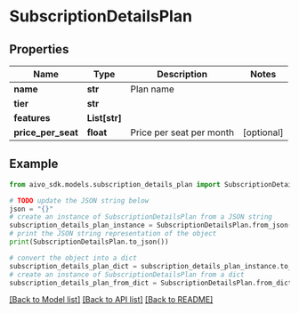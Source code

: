 # SubscriptionDetailsPlan


## Properties

Name | Type | Description | Notes
------------ | ------------- | ------------- | -------------
**name** | **str** | Plan name | 
**tier** | **str** |  | 
**features** | **List[str]** |  | 
**price_per_seat** | **float** | Price per seat per month | [optional] 

## Example

```python
from aivo_sdk.models.subscription_details_plan import SubscriptionDetailsPlan

# TODO update the JSON string below
json = "{}"
# create an instance of SubscriptionDetailsPlan from a JSON string
subscription_details_plan_instance = SubscriptionDetailsPlan.from_json(json)
# print the JSON string representation of the object
print(SubscriptionDetailsPlan.to_json())

# convert the object into a dict
subscription_details_plan_dict = subscription_details_plan_instance.to_dict()
# create an instance of SubscriptionDetailsPlan from a dict
subscription_details_plan_from_dict = SubscriptionDetailsPlan.from_dict(subscription_details_plan_dict)
```
[[Back to Model list]](../README.md#documentation-for-models) [[Back to API list]](../README.md#documentation-for-api-endpoints) [[Back to README]](../README.md)


